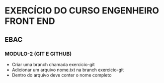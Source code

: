 # EXERCÍCIO DO CURSO ENGENHEIRO FRONT END

## EBAC

### MODULO-2 (GIT E GITHUB)

- Criar uma branch chamada exercicio-git
- Adicionar um arquivo nome.txt na branch exercicio-git
- Dentro do arquivo deve conter o nome completo

